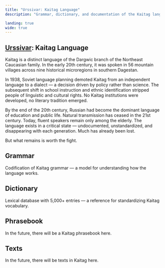 ```yaml
---
title: "Urssivar: Kaitag Language"
description: "Grammar, dictionary, and documentation of the Kaitag language."

landing: true
wide: true
---
```


<script setup lang="ts">
import AlphabetGrid from "@/components/AlphabetGrid.vue";
</script>

<article>

# [Urssivar](../index#kaitag-language): Kaitag Language

Kaitag is a distinct language of the Dargwic branch of the Northeast Caucasian family. In the early 20th century, it was spoken in 56 mountain villages across nine historical microregions in southern Dagestan.

In 1938, Soviet language planning demoted Kaitag from an independent language to a dialect — a decision driven by policy rather than science. The subsequent shift in school instruction and ethnic identification stripped people of linguistic and cultural rights. No Kaitag institutions were developed, no literary tradition emerged.

By the end of the 20th century, Russian had become the dominant language of education and public life. Natural transmission has ceased in the 21st century. Today, fluent speakers remain only among the elderly. The language exists in a critical state — undocumented, unstandardized, and disappearing with each generation. Much has already been lost.

But what remains is worth the fight.

</article>

<AlphabetGrid />

<article>

## Grammar

Codification of Kaitag grammar — a model for understanding how the language works.

## Dictionary

Lexical database with 5,000+ entries — a reference for standardizing Kaitag vocabulary.

## Phrasebook

In the future, there will be a Kaitag phrasebook here.

## Texts

In the future, there will be texts in Kaitag here.

</article>
